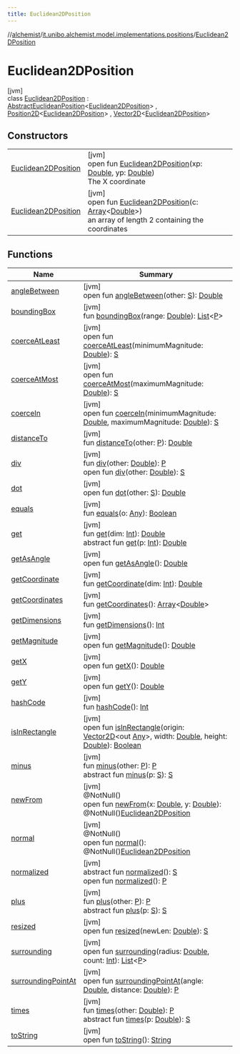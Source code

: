 ```yaml
---
title: Euclidean2DPosition
---
```

//[alchemist](../../../index.html)/[it.unibo.alchemist.model.implementations.positions](../index.html)/[Euclidean2DPosition](index.html)



# Euclidean2DPosition



[jvm]\
class [Euclidean2DPosition](index.html) : [AbstractEuclideanPosition](../-abstract-euclidean-position/index.html)<[Euclidean2DPosition](index.html)> , [Position2D](../../it.unibo.alchemist.model.interfaces/-position2-d/index.html)<[Euclidean2DPosition](index.html)> , [Vector2D](../../it.unibo.alchemist.model.interfaces.geometry/-vector2-d/index.html)<[Euclidean2DPosition](index.html)>



## Constructors


| | |
|---|---|
| [Euclidean2DPosition](-euclidean2-d-position.html) | [jvm]<br>open fun [Euclidean2DPosition](-euclidean2-d-position.html)(xp: [Double](https://kotlinlang.org/api/latest/jvm/stdlib/kotlin/-double/index.html), yp: [Double](https://kotlinlang.org/api/latest/jvm/stdlib/kotlin/-double/index.html))<br>The X coordinate |
| [Euclidean2DPosition](-euclidean2-d-position.html) | [jvm]<br>open fun [Euclidean2DPosition](-euclidean2-d-position.html)(c: [Array](https://kotlinlang.org/api/latest/jvm/stdlib/kotlin/-array/index.html)<[Double](https://kotlinlang.org/api/latest/jvm/stdlib/kotlin/-double/index.html)>)<br>an array of length 2 containing the coordinates |


## Functions


| Name | Summary |
|---|---|
| [angleBetween](index.html#-977094027%2FFunctions%2F-134779887) | [jvm]<br>open fun [angleBetween](index.html#-977094027%2FFunctions%2F-134779887)(other: [S](../../it.unibo.alchemist.model.interfaces.geometry/-vector/index.html)): [Double](https://kotlinlang.org/api/latest/jvm/stdlib/kotlin/-double/index.html) |
| [boundingBox](../-abstract-position/bounding-box.html) | [jvm]<br>fun [boundingBox](../-abstract-position/bounding-box.html)(range: [Double](https://kotlinlang.org/api/latest/jvm/stdlib/kotlin/-double/index.html)): [List](https://docs.oracle.com/javase/8/docs/api/java/util/List.html)<[P](../-abstract-euclidean-position/index.html)> |
| [coerceAtLeast](index.html#-496470145%2FFunctions%2F-134779887) | [jvm]<br>open fun [coerceAtLeast](index.html#-496470145%2FFunctions%2F-134779887)(minimumMagnitude: [Double](https://kotlinlang.org/api/latest/jvm/stdlib/kotlin/-double/index.html)): [S](../../it.unibo.alchemist.model.interfaces.geometry/-vector/index.html) |
| [coerceAtMost](index.html#499441965%2FFunctions%2F-134779887) | [jvm]<br>open fun [coerceAtMost](index.html#499441965%2FFunctions%2F-134779887)(maximumMagnitude: [Double](https://kotlinlang.org/api/latest/jvm/stdlib/kotlin/-double/index.html)): [S](../../it.unibo.alchemist.model.interfaces.geometry/-vector/index.html) |
| [coerceIn](index.html#1841783632%2FFunctions%2F-134779887) | [jvm]<br>open fun [coerceIn](index.html#1841783632%2FFunctions%2F-134779887)(minimumMagnitude: [Double](https://kotlinlang.org/api/latest/jvm/stdlib/kotlin/-double/index.html), maximumMagnitude: [Double](https://kotlinlang.org/api/latest/jvm/stdlib/kotlin/-double/index.html)): [S](../../it.unibo.alchemist.model.interfaces.geometry/-vector/index.html) |
| [distanceTo](../-abstract-position/distance-to.html) | [jvm]<br>fun [distanceTo](../-abstract-position/distance-to.html)(other: [P](../-abstract-euclidean-position/index.html)): [Double](https://kotlinlang.org/api/latest/jvm/stdlib/kotlin/-double/index.html) |
| [div](../-abstract-position/div.html) | [jvm]<br>fun [div](../-abstract-position/div.html)(other: [Double](https://kotlinlang.org/api/latest/jvm/stdlib/kotlin/-double/index.html)): [P](../-abstract-euclidean-position/index.html)<br>open fun [div](index.html#302170857%2FFunctions%2F-134779887)(other: [Double](https://kotlinlang.org/api/latest/jvm/stdlib/kotlin/-double/index.html)): [S](../../it.unibo.alchemist.model.interfaces.geometry/-vector/index.html) |
| [dot](index.html#902994349%2FFunctions%2F-134779887) | [jvm]<br>open fun [dot](index.html#902994349%2FFunctions%2F-134779887)(other: [S](../../it.unibo.alchemist.model.interfaces.geometry/-vector/index.html)): [Double](https://kotlinlang.org/api/latest/jvm/stdlib/kotlin/-double/index.html) |
| [equals](../-abstract-position/equals.html) | [jvm]<br>fun [equals](../-abstract-position/equals.html)(o: [Any](https://kotlinlang.org/api/latest/jvm/stdlib/kotlin/-any/index.html)): [Boolean](https://kotlinlang.org/api/latest/jvm/stdlib/kotlin/-boolean/index.html) |
| [get](../-abstract-euclidean-position/get.html) | [jvm]<br>fun [get](../-abstract-euclidean-position/get.html)(dim: [Int](https://kotlinlang.org/api/latest/jvm/stdlib/kotlin/-int/index.html)): [Double](https://kotlinlang.org/api/latest/jvm/stdlib/kotlin/-double/index.html)<br>abstract fun [get](index.html#-1903214754%2FFunctions%2F-134779887)(p: [Int](https://kotlinlang.org/api/latest/jvm/stdlib/kotlin/-int/index.html)): [Double](https://kotlinlang.org/api/latest/jvm/stdlib/kotlin/-double/index.html) |
| [getAsAngle](index.html#2045862806%2FFunctions%2F-134779887) | [jvm]<br>open fun [getAsAngle](index.html#2045862806%2FFunctions%2F-134779887)(): [Double](https://kotlinlang.org/api/latest/jvm/stdlib/kotlin/-double/index.html) |
| [getCoordinate](../-abstract-position/get-coordinate.html) | [jvm]<br>fun [getCoordinate](../-abstract-position/get-coordinate.html)(dim: [Int](https://kotlinlang.org/api/latest/jvm/stdlib/kotlin/-int/index.html)): [Double](https://kotlinlang.org/api/latest/jvm/stdlib/kotlin/-double/index.html) |
| [getCoordinates](../-abstract-position/get-coordinates.html) | [jvm]<br>fun [getCoordinates](../-abstract-position/get-coordinates.html)(): [Array](https://kotlinlang.org/api/latest/jvm/stdlib/kotlin/-array/index.html)<[Double](https://kotlinlang.org/api/latest/jvm/stdlib/kotlin/-double/index.html)> |
| [getDimensions](../-abstract-position/get-dimensions.html) | [jvm]<br>fun [getDimensions](../-abstract-position/get-dimensions.html)(): [Int](https://kotlinlang.org/api/latest/jvm/stdlib/kotlin/-int/index.html) |
| [getMagnitude](index.html#-190619371%2FFunctions%2F-134779887) | [jvm]<br>open fun [getMagnitude](index.html#-190619371%2FFunctions%2F-134779887)(): [Double](https://kotlinlang.org/api/latest/jvm/stdlib/kotlin/-double/index.html) |
| [getX](get-x.html) | [jvm]<br>open fun [getX](get-x.html)(): [Double](https://kotlinlang.org/api/latest/jvm/stdlib/kotlin/-double/index.html) |
| [getY](get-y.html) | [jvm]<br>open fun [getY](get-y.html)(): [Double](https://kotlinlang.org/api/latest/jvm/stdlib/kotlin/-double/index.html) |
| [hashCode](../-abstract-position/hash-code.html) | [jvm]<br>fun [hashCode](../-abstract-position/hash-code.html)(): [Int](https://kotlinlang.org/api/latest/jvm/stdlib/kotlin/-int/index.html) |
| [isInRectangle](index.html#91972176%2FFunctions%2F-134779887) | [jvm]<br>open fun [isInRectangle](index.html#91972176%2FFunctions%2F-134779887)(origin: [Vector2D](../../it.unibo.alchemist.model.interfaces.geometry/-vector2-d/index.html)<out [Any](https://kotlinlang.org/api/latest/jvm/stdlib/kotlin/-any/index.html)>, width: [Double](https://kotlinlang.org/api/latest/jvm/stdlib/kotlin/-double/index.html), height: [Double](https://kotlinlang.org/api/latest/jvm/stdlib/kotlin/-double/index.html)): [Boolean](https://kotlinlang.org/api/latest/jvm/stdlib/kotlin/-boolean/index.html) |
| [minus](../-abstract-position/minus.html) | [jvm]<br>fun [minus](../-abstract-position/minus.html)(other: [P](../-abstract-euclidean-position/index.html)): [P](../-abstract-euclidean-position/index.html)<br>abstract fun [minus](index.html#935179668%2FFunctions%2F-134779887)(p: [S](../../it.unibo.alchemist.model.interfaces.geometry/-vector/index.html)): [S](../../it.unibo.alchemist.model.interfaces.geometry/-vector/index.html) |
| [newFrom](new-from.html) | [jvm]<br>@NotNull()<br>open fun [newFrom](new-from.html)(x: [Double](https://kotlinlang.org/api/latest/jvm/stdlib/kotlin/-double/index.html), y: [Double](https://kotlinlang.org/api/latest/jvm/stdlib/kotlin/-double/index.html)): @NotNull()[Euclidean2DPosition](index.html) |
| [normal](normal.html) | [jvm]<br>@NotNull()<br>open fun [normal](normal.html)(): @NotNull()[Euclidean2DPosition](index.html) |
| [normalized](../../it.unibo.alchemist.model.interfaces.geometry/-vector/normalized.html) | [jvm]<br>abstract fun [normalized](../../it.unibo.alchemist.model.interfaces.geometry/-vector/normalized.html)(): [S](../../it.unibo.alchemist.model.interfaces.geometry/-vector/index.html)<br>open fun [normalized](../../it.unibo.alchemist.model.interfaces.geometry/-vector2-d/normalized.html)(): [P](../-abstract-euclidean-position/index.html) |
| [plus](../-abstract-position/plus.html) | [jvm]<br>fun [plus](../-abstract-position/plus.html)(other: [P](../-abstract-euclidean-position/index.html)): [P](../-abstract-euclidean-position/index.html)<br>abstract fun [plus](index.html#1976314394%2FFunctions%2F-134779887)(p: [S](../../it.unibo.alchemist.model.interfaces.geometry/-vector/index.html)): [S](../../it.unibo.alchemist.model.interfaces.geometry/-vector/index.html) |
| [resized](index.html#914866794%2FFunctions%2F-134779887) | [jvm]<br>open fun [resized](index.html#914866794%2FFunctions%2F-134779887)(newLen: [Double](https://kotlinlang.org/api/latest/jvm/stdlib/kotlin/-double/index.html)): [S](../../it.unibo.alchemist.model.interfaces.geometry/-vector/index.html) |
| [surrounding](index.html#827351032%2FFunctions%2F-134779887) | [jvm]<br>open fun [surrounding](index.html#827351032%2FFunctions%2F-134779887)(radius: [Double](https://kotlinlang.org/api/latest/jvm/stdlib/kotlin/-double/index.html), count: [Int](https://kotlinlang.org/api/latest/jvm/stdlib/kotlin/-int/index.html)): [List](https://docs.oracle.com/javase/8/docs/api/java/util/List.html)<[P](../-abstract-euclidean-position/index.html)> |
| [surroundingPointAt](index.html#963987805%2FFunctions%2F-134779887) | [jvm]<br>open fun [surroundingPointAt](index.html#963987805%2FFunctions%2F-134779887)(angle: [Double](https://kotlinlang.org/api/latest/jvm/stdlib/kotlin/-double/index.html), distance: [Double](https://kotlinlang.org/api/latest/jvm/stdlib/kotlin/-double/index.html)): [P](../-abstract-euclidean-position/index.html) |
| [times](../-abstract-position/times.html) | [jvm]<br>fun [times](../-abstract-position/times.html)(other: [Double](https://kotlinlang.org/api/latest/jvm/stdlib/kotlin/-double/index.html)): [P](../-abstract-euclidean-position/index.html)<br>abstract fun [times](index.html#499969556%2FFunctions%2F-134779887)(p: [Double](https://kotlinlang.org/api/latest/jvm/stdlib/kotlin/-double/index.html)): [S](../../it.unibo.alchemist.model.interfaces.geometry/-vector/index.html) |
| [toString](../-abstract-position/to-string.html) | [jvm]<br>open fun [toString](../-abstract-position/to-string.html)(): [String](https://docs.oracle.com/javase/8/docs/api/java/lang/String.html) |


